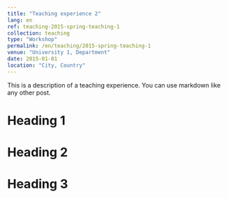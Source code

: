 ```yaml
---
title: "Teaching experience 2"
lang: en
ref: teaching-2015-spring-teaching-1
collection: teaching
type: "Workshop"
permalink: /en/teaching/2015-spring-teaching-1
venue: "University 1, Department"
date: 2015-01-01
location: "City, Country"
---
```


This is a description of a teaching experience. You can use markdown like any other post.

Heading 1
======

Heading 2
======

Heading 3
======
